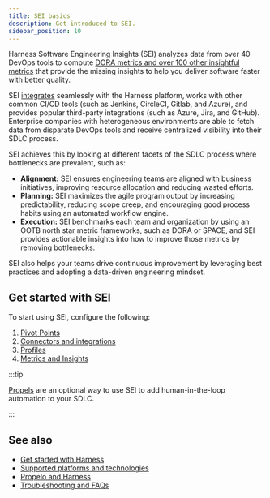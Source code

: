 ```yaml
---
title: SEI basics
description: Get introduced to SEI.
sidebar_position: 10
---
```


Harness Software Engineering Insights (SEI) analyzes data from over 40 DevOps tools to compute [DORA metrics and over 100 other insightful metrics](/docs/category/metrics-and-insights) that provide the missing insights to help you deliver software faster with better quality.

SEI [integrates](/docs/category/connectors-and-integrations) seamlessly with the Harness platform, works with other common CI/CD tools (such as Jenkins, CircleCI, Gitlab, and Azure), and provides popular third-party integrations (such as Azure, Jira, and GitHub). Enterprise companies with heterogeneous environments are able to fetch data from disparate DevOps tools and receive centralized visibility into their SDLC process.

SEI achieves this by looking at different facets of the SDLC process where bottlenecks are prevalent, such as:

* **Alignment:** SEI ensures engineering teams are aligned with business initiatives, improving resource allocation and reducing wasted efforts.
* **Planning:** SEI maximizes the agile program output by increasing predictability, reducing scope creep, and encouraging good process habits using an automated workflow engine.
* **Execution:** SEI benchmarks each team and organization by using an OOTB north star metric frameworks, such as DORA or SPACE, and SEI provides actionable insights into how to improve those metrics by removing bottlenecks.

SEI also helps your teams drive continuous improvement by leveraging best practices and adopting a data-driven engineering mindset.

## Get started with SEI

To start using SEI, configure the following:

1. [Pivot Points](/docs/category/pivot-points)
2. [Connectors and integrations](/docs/category/connectors-and-integrations)
3. [Profiles](/docs/category/profiles)
4. [Metrics and Insights](/docs/category/metrics-and-insights)

:::tip

[Propels](/docs/category/propels) are an optional way to use SEI to add human-in-the-loop automation to your SDLC.

:::

## See also

* [Get started with Harness](/docs/getting-started)
* [Supported platforms and technologies](/docs/getting-started/supported-platforms-and-technologies)
* [Propelo and Harness](./propelo-and-harness.md)
* [Troubleshooting and FAQs](../sei-troubleshooting-faqs.md)
